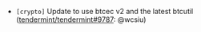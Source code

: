 - `[crypto]` Update to use btcec v2 and the latest btcutil
  ([tendermint/tendermint\#9787](https://github.com/KYVENetwork/cometbft/v34/pull/9787):
  @wcsiu)
